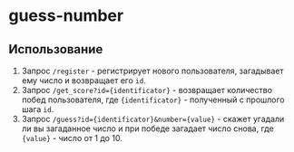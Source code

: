 # guess-number
## Использование
1. Запрос `/register` - регистрирует нового пользователя, загадывает ему число и возвращает его `id`.
2. Запрос `/get_score?id={identificator}` - возвращает количество побед пользователя, где `{identificator}` - полученный с прошлого шага `id`.
3. Запрос `/guess?id={identificator}&number={value}` - скажет угадали ли вы загаданное число и при победе загадает число снова, где `{value}` - число от 1 до 10.
